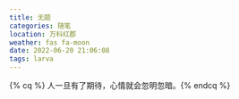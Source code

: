 ```yaml
---
title: 无题
categories: 随笔
location: 万科红郡
weather: fas fa-moon
date: 2022-06-20 21:06:08
tags: larva
---
```

{% cq %} 人一旦有了期待，心情就会忽明忽暗。{% endcq %}